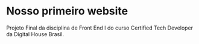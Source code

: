 # Nosso primeiro website

Projeto Final da disciplina de Front End I do curso Certified Tech Developer da Digital House Brasil.
